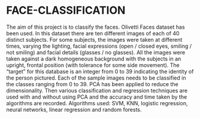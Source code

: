 # FACE-CLASSIFICATION
The aim of this project is to classify the faces. Olivetti Faces dataset has been used. In this dataset there are ten different images of each of 40 distinct subjects. For some subjects, the images were taken at different times, varying the lighting, facial expressions (open / closed eyes, smiling / not smiling) and facial details (glasses / no glasses). All the images were taken against a dark homogeneous background with the subjects in an upright, frontal position (with tolerance for some side movement). The “target” for this database is an integer from 0 to 39 indicating the identity of the person pictured. Each of the sample images needs to be classified in the classes ranging from 0 to 39. PCA has been applied to reduce the dimensionality. Then various classification and regression techniques are used with and without using PCA and the accuracy and time taken by the algorithms are recorded. Algorithms used: SVM, KNN, logistic regression, neural networks, linear regression and random forests. 
